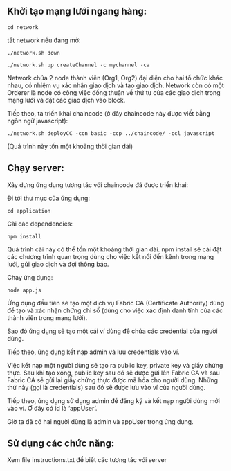 ## Khởi tạo mạng lưới ngang hàng:

`cd network`

tắt network nếu đang mở:

`./network.sh down`

`./network.sh up createChannel -c mychannel -ca`

Network chứa 2 node thành viên (Org1, Org2) đại diện cho hai tổ chức khác nhau, có nhiệm vụ xác nhận giao dịch và tạo giao dịch. Network còn có một Orderer là node có công việc đồng thuận về thứ tự của các giao dịch trong mạng lưới và đặt các giao dịch vào block.

Tiếp theo, ta triển khai chaincode (ở đây chaincode này được viết bằng ngôn ngữ javascript):

`./network.sh deployCC -ccn basic -ccp ../chaincode/ -ccl javascript`

(Quá trình này tốn một khoảng thời gian dài)

## Chạy server:
Xây dựng ứng dụng tương tác với chaincode đã được triển khai:

Đi tới thư mục của ứng dụng:

`cd application`

Cài các dependencies:

`npm install `

Quá trình cài này có thể tốn một khoảng thời gian dài. npm install sẽ cài đặt các chương trình quan trọng dùng cho việc kết nối đến kênh trong mạng lưới, gửi giao dịch và đợi thông báo.

Chạy ứng dụng:

`node app.js`

Ứng dụng đầu tiên sẽ tạo một dịch vụ Fabric CA (Certificate Authority) dùng để tạo và xác nhận chứng chỉ số (dùng cho việc xác định danh tính của các thành viên trong mạng lưới).

Sao đó ứng dụng sẽ tạo một cái ví dùng để chứa các credential của người dùng.

Tiếp theo, ứng dụng kết nạp admin và lưu credentials vào ví.

Việc kết nạp một người dùng sẽ tạo ra public key, private key và giấy chứng thực. Sau khi tạo xong, public key sau đó sẽ được gửi lên Fabric CA và sau Fabric CA sẽ gửi lại giấy chứng thực được mã hóa cho người dùng. Những thứ này (gọi là credentials) sau đó sẽ được lưu vào ví của người dùng.

Tiếp theo, ứng dụng sử dụng admin để đăng ký và kết nạp người dùng mới vào ví. Ở đây có id là ‘appUser’.

Giờ ta đã có hai người dùng là admin và appUser trong ứng dụng.

## Sử dụng các chức năng:

Xem file instructions.txt để biết các tương tác với server
